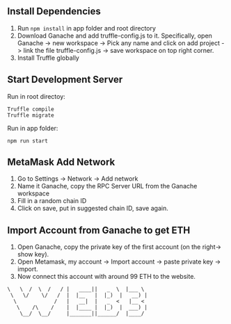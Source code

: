 ## Install Dependencies

1. Run `npm install` in app folder and root directory
2. Download Ganache and add truffle-config.js to it. Specifically, open Ganache -> new workspace -> Pick any name and click on add project -> link the file truffle-config.js -> save workspace on top right corner. 
3. Install Truffle globally


## Start Development Server 
Run in root directoy:
```
Truffle compile
Truffle migrate
```

Run in app folder:

`npm run start`

## MetaMask Add Network
1. Go to Settings -> Network -> Add network 
2. Name it Ganache, copy the RPC Server URL from the Ganache workspace
3. Fill in a random chain ID
4. Click on save, put in suggested chain ID, save again. 

## Import Account from Ganache to get ETH
1. Open Ganache, copy the private key of the first account (on the right-> show key).
2. Open Metamask, my account -> Import account -> paste private key -> import.
3. Now connect this account with around 99 ETH to the website. 










```
\   \  /  \  /   / |   ____||   _  \  |___ \  
 \   \/    \/   /  |  |__   |  |_)  |   __) | 
  \            /   |   __|  |   _  <   |__ <  
   \    /\    /    |  |____ |  |_)  |  ___) | 
    \__/  \__/     |_______||______/  |____/  
  ```                                           
